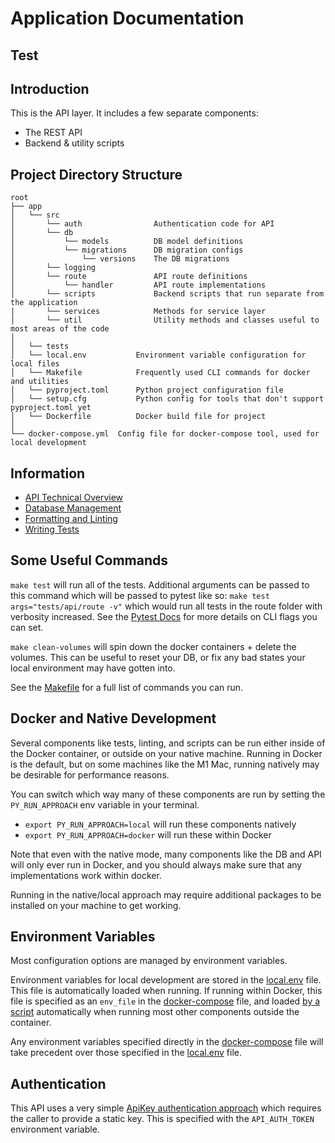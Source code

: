 # Application Documentation

## Test
## Introduction

This is the API layer. It includes a few separate components:

* The REST API
* Backend & utility scripts

## Project Directory Structure

```text
root
├── app
│   └── src
│       └── auth                Authentication code for API
│       └── db
│           └── models          DB model definitions
│           └── migrations      DB migration configs
│               └── versions    The DB migrations
│       └── logging
│       └── route               API route definitions
│           └── handler         API route implementations
│       └── scripts             Backend scripts that run separate from the application
|       └── services            Methods for service layer
│       └── util                Utility methods and classes useful to most areas of the code
│
│   └── tests
│   └── local.env           Environment variable configuration for local files
│   └── Makefile            Frequently used CLI commands for docker and utilities
│   └── pyproject.toml      Python project configuration file
│   └── setup.cfg           Python config for tools that don't support pyproject.toml yet
│   └── Dockerfile          Docker build file for project
│
└── docker-compose.yml  Config file for docker-compose tool, used for local development
```

## Information

* [API Technical Overview](../documentation/api/technical-overview.md)
* [Database Management](../documentation/api/database/database-management.md)
* [Formatting and Linting](../documentation/api/formatting-and-linting.md)
* [Writing Tests](../documentation/api/writing-tests.md)

## Some Useful Commands

`make test` will run all of the tests. Additional arguments can be passed to this command which will be passed to pytest like so: `make test args="tests/api/route -v"` which would run all tests in the route folder with verbosity increased. See the [Pytest Docs](https://docs.pytest.org/en/7.1.x/reference/reference.html#command-line-flags) for more details on CLI flags you can set.

`make clean-volumes` will spin down the docker containers + delete the volumes. This can be useful to reset your DB, or fix any bad states your local environment may have gotten into.

See the [Makefile](/api/Makefile) for a full list of commands you can run.

## Docker and Native Development

Several components like tests, linting, and scripts can be run either inside of the Docker container, or outside on your native machine.
Running in Docker is the default, but on some machines like the M1 Mac, running natively may be desirable for performance reasons.

You can switch which way many of these components are run by setting the `PY_RUN_APPROACH` env variable in your terminal.

* `export PY_RUN_APPROACH=local` will run these components natively
* `export PY_RUN_APPROACH=docker` will run these within Docker

Note that even with the native mode, many components like the DB and API will only ever run in Docker, and you should always make sure that any implementations work within docker.

Running in the native/local approach may require additional packages to be installed on your machine to get working.

## Environment Variables

Most configuration options are managed by environment variables.

Environment variables for local development are stored in the [local.env](/api/local.env) file. This file is automatically loaded when running. If running within Docker, this file is specified as an `env_file` in the [docker-compose](/docker-compose.yml) file, and loaded [by a script](/api/src/util/local.py) automatically when running most other components outside the container.

Any environment variables specified directly in the [docker-compose](/docker-compose.yml) file will take precedent over those specified in the [local.env](/api/local.env) file.

## Authentication

This API uses a very simple [ApiKey authentication approach](https://apiflask.com/authentication/#use-external-authentication-library) which requires the caller to provide a static key. This is specified with the `API_AUTH_TOKEN` environment variable.
